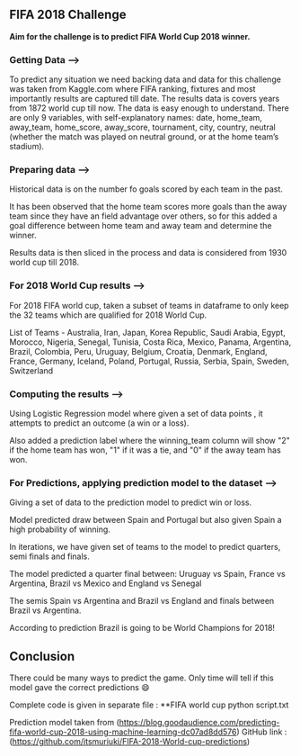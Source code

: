 ## FIFA 2018 Challenge

**Aim for the challenge is to predict FIFA World Cup 2018 winner.**

### Getting Data --> 

To predict any situation we need backing data and data for this challenge was taken from Kaggle.com where FIFA ranking, fixtures and most importantly results are captured till date.
The results data is covers years from 1872 world cup till now.
The data is easy enough to understand. There are only 9 variables, with self-explanatory names: date, home_team, away_team, home_score, away_score, tournament, city, country, neutral (whether the match was played on neutral ground, or at the home team’s stadium).

### Preparing data --> 

Historical data is on the number fo goals scored by each team in the past.

It has been observed that the home team scores more goals than the away team since they have an field advantage over others, so for this added a goal difference between home team and away team and determine the winner.

Results data is then sliced in the process and data is considered from 1930 world cup till 2018.

### For 2018 World Cup results -->
For 2018 FIFA world cup, taken a subset of teams in dataframe to only keep the 32 teams which are qualified for 2018 World Cup.

List of Teams - 
Australia, Iran, Japan, Korea Republic, Saudi Arabia, Egypt, Morocco, Nigeria, Senegal, Tunisia, Costa Rica, Mexico, 
Panama, Argentina, Brazil, Colombia, Peru, Uruguay, Belgium, Croatia, Denmark, England, France, Germany, Iceland, Poland, Portugal, Russia, Serbia, Spain, Sweden, Switzerland
            
### Computing the results --> 
Using Logistic Regression model where given a set of data points , it attempts to predict an outcome (a win or a loss).

Also added a prediction label where the winning_team column will show "2" if the home team has won, "1" if it was a tie, and "0" if the away team has won.

### For Predictions, applying prediction model to the dataset -->

Giving a set of data to the prediction model to predict win or loss.

Model predicted  draw between Spain and Portugal but also given Spain a high probability of winning. 

In iterations, we have given set of teams to the model to predict quarters, semi finals and finals.

The model predicted a quarter final between: Uruguay vs Spain, France vs Argentina, Brazil vs Mexico and England vs Senegal

The semis Spain vs Argentina and Brazil vs England and finals between Brazil vs Argentina.

According to prediction Brazil is going to be World Champions for 2018!

## Conclusion 

There could be many ways to predict the game. Only time will tell if this model gave the correct predictions :smile:

Complete code is given in separate file : **FIFA world cup python script.txt

Prediction model taken from (https://blog.goodaudience.com/predicting-fifa-world-cup-2018-using-machine-learning-dc07ad8dd576)
GitHub link : (https://github.com/itsmuriuki/FIFA-2018-World-cup-predictions)
    
